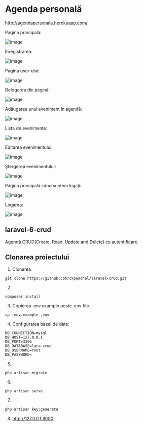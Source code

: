 # Agenda personală

http://agendapersonala.herokuapp.com/

Pagina principală:

![image](https://user-images.githubusercontent.com/51412651/159134130-026d63a6-58ae-43ea-9700-94085fc9b13b.png)

Înregistrarea:

![image](https://user-images.githubusercontent.com/51412651/159134205-ec9b3125-7d5a-4cfd-a1bf-f8c8b141e13c.png)

Pagina user-ului:

![image](https://user-images.githubusercontent.com/51412651/159134241-1db956df-134d-4dce-bb95-15d17fef8ece.png)

Delogarea din pagină:

![image](https://user-images.githubusercontent.com/51412651/159134285-6c79c2e9-6ecc-4ecb-9363-77f431a895f3.png)

Adăugarea unui eveniment în agendă:

![image](https://user-images.githubusercontent.com/51412651/159134312-26d74c52-d538-4f7e-9f2c-aa6c16b09cc7.png)

Lista de evenimente:

![image](https://user-images.githubusercontent.com/51412651/159134416-74f51ea3-3267-4019-a71f-ab6537f3c5b1.png)

Editarea evenimentului:

![image](https://user-images.githubusercontent.com/51412651/159134476-506b266b-eca5-47f5-ad2f-870345b8ebf2.png)

Ștergerea evenimentului:

![image](https://user-images.githubusercontent.com/51412651/159134489-074cd391-25fe-4936-a5a4-d2990aa8ebdc.png)

Pagina principală când suntem logați:

![image](https://user-images.githubusercontent.com/51412651/159134509-ee1b09ea-5646-4f56-b51e-5b14588929f3.png)

Logarea:

![image](https://user-images.githubusercontent.com/51412651/159134600-38b44955-467f-42a6-af4e-fa6d323788fc.png)


## laravel-6-crud
Agendă CRUD(Create, Read, Update and Delete) cu autentificare.

## Clonarea proiectului
1. Clonarea
```
git clone https://github.com/ckpanchal/laravel-crud.git
```

2.
```
composer install
```

3. Copierea .env.example peste .env file.
```
cp .env.example .env
```

4. Configurarea bazei de date:
```
DB_CONNECTION=mysql
DB_HOST=127.0.0.1
DB_PORT=3306
DB_DATABASE=lara-crud
DB_USERNAME=root
DB_PASSWORD=
```

5.
```
php artisan migrate
```

6.
```
php artisan serve
```

7.
```
php artisan key:generate
```

8. http://127.0.0.1:8000
